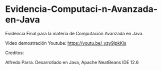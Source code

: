 # Evidencia-Computaci-n-Avanzada-en-Java

Evidencia Final para la materia de Computación Avanzada en Java.

Video demostración Youtube: https://youtu.be/_yzy9lpkKis

Creditos:

Alfredo Parra. Desarrollado en Java, Apache NeatBeans IDE 12.6
